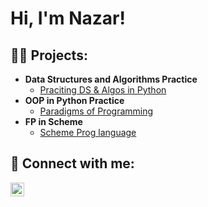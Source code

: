 <h1>Hi, I'm Nazar! <br/>

<h2>👨‍💻 Projects:</h2>

- <b>Data Structures and Algorithms Practice </b>
  - [Praciting DS & Algos in Python](https://github.com/levnnaz/DS-and-Algorithms/blob/main/README.md)
- <b> OOP in Python Practice </b>
  - [Paradigms of Programming](https://github.com/levnnaz/Family-tree-in-Python-/blob/main/Coursework_1_full_code.py)
- <b> FP in Scheme </b>
  - [Scheme Prog language](https://github.com/levnnaz/Family_tree_scheme/blob/main/Nazar_Levchuk-Code_CW2.rkt)


<h2> 🤳 Connect with me:</h2>

[<img align="left" alt="JoshMadakor | LinkedIn" width="22px" src="https://cdn.jsdelivr.net/npm/simple-icons@v3/icons/linkedin.svg" />][linkedin]

[linkedin]: www.linkedin.com/in/nazar-levchuk1
